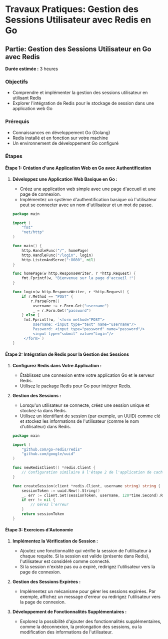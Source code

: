 # Travaux Pratiques: Gestion des Sessions Utilisateur avec Redis en Go

## Partie: Gestion des Sessions Utilisateur en Go avec Redis
**Durée estimée :** 3 heures

### Objectifs
- Comprendre et implémenter la gestion des sessions utilisateur en utilisant Redis
- Explorer l'intégration de Redis pour le stockage de session dans une application web Go

### Prérequis
- Connaissances en développement Go (Golang)
- Redis installé et en fonction sur votre machine
- Un environnement de développement Go configuré

### Étapes

#### Étape 1: Création d'une Application Web en Go avec Authentification
1. **Développez une Application Web Basique en Go :**
   - Créez une application web simple avec une page d'accueil et une page de connexion.
   - Implémentez un système d'authentification basique où l'utilisateur peut se connecter avec un nom d'utilisateur et un mot de passe.

   ```go
   package main

   import (
       "fmt"
       "net/http"
   )

   func main() {
       http.HandleFunc("/", homePage)
       http.HandleFunc("/login", login)
       http.ListenAndServe(":8080", nil)
   }

   func homePage(w http.ResponseWriter, r *http.Request) {
       fmt.Fprintf(w, "Bienvenue sur la page d'accueil !")
   }

   func login(w http.ResponseWriter, r *http.Request) {
       if r.Method == "POST" {
           r.ParseForm()
			username := r.Form.Get("username")
			_ = r.Form.Get("password")
       } else {
		fmt.Fprintf(w, `<form method="POST">
			Username: <input type="text" name="username"/>
			Password: <input type="password" name="password"/>
			<input type="submit" value="Login"/>
		</form>`)
   }
   ```

#### Étape 2: Intégration de Redis pour la Gestion des Sessions
1. **Configurez Redis dans Votre Application :**
   - Établissez une connexion entre votre application Go et le serveur Redis.
   - Utilisez le package Redis pour Go pour intégrer Redis.

2. **Gestion des Sessions :**
   - Lorsqu'un utilisateur se connecte, créez une session unique et stockez-la dans Redis.
   - Utilisez un identifiant de session (par exemple, un UUID) comme clé et stockez les informations de l'utilisateur (comme le nom d'utilisateur) dans Redis.

   ```go
   package main

   import (
       "github.com/go-redis/redis"
       "github.com/google/uuid"
   )

   func newRedisClient() *redis.Client {
       // Configuration similaire à l'étape 2 de l'application de cache
   }

   func createSession(client *redis.Client, username string) string {
       sessionToken := uuid.New().String()
       _, err := client.Set(sessionToken, username, 120*time.Second).Result()
       if err != nil {
           // Gérez l'erreur
       }
       return sessionToken
   }
   ```

#### Étape 3: Exercices d'Autonomie
1. **Implémentez la Vérification de Session :**
   - Ajoutez une fonctionnalité qui vérifie la session de l'utilisateur à chaque requête. Si la session est valide (présente dans Redis), l'utilisateur est considéré comme connecté.
   - Si la session n'existe pas ou a expiré, redirigez l'utilisateur vers la page de connexion.

2. **Gestion des Sessions Expirées :**
   - Implémentez un mécanisme pour gérer les sessions expirées. Par exemple, affichez un message d'erreur ou redirigez l'utilisateur vers la page de connexion.

3. **Développement de Fonctionnalités Supplémentaires :**
   - Explorez la possibilité d'ajouter des fonctionnalités supplémentaires, comme la déconnexion, la prolongation des sessions, ou la modification des informations de l'utilisateur.
